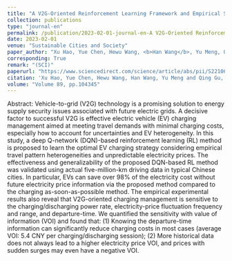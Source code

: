 ```yaml
---
title: "A V2G-Oriented Reinforcement Learning Framework and Empirical Study for Heterogeneous Electric Vehicle Charging Management"
collection: publications
type: "journal-en"
permalink: /publication/2023-02-01-journal-en-A V2G-Oriented Reinforcement Learning Framework and Empirical Study for Heterogeneous Electric Vehicle Charging Management
date: 2023-02-01
venue: "Sustainable Cities and Society"
paper_author: "Xu Hao, Yue Chen, Hewu Wang, <b>Han Wang</b>, Yu Meng, Qing Gu"
corresponding: True
remark: "(SCI)"
paperurl: "https://www.sciencedirect.com/science/article/abs/pii/S2210670722006497"
citation: 'Xu Hao, Yue Chen, Hewu Wang, Han Wang, Yu Meng and Qing Gu, "A V2G-Oriented Reinforcement Learning Framework and Empirical Study for Heterogeneous Electric Vehicle Charging Management",<i>Sustainable Cities and Society</i>,Volume 89, pp.104345, 2023.'
volume: "Volume 89, pp.104345"
---
```


Abstract:
Vehicle-to-grid (V2G) technology is a promising solution to energy supply security issues associated with future electric grids. A decisive factor to successful V2G is effective electric vehicle (EV) charging management aimed at meeting travel demands with minimal charging costs, especially how to account for uncertainties and EV heterogeneity. In this study, a deep Q-network (DQN)-based reinforcement learning (RL) method is proposed to learn the optimal EV charging strategy considering empirical travel pattern heterogeneities and unpredictable electricity prices. The effectiveness and generalizability of the proposed DQN-based RL method was validated using actual five-million-km driving data in typical Chinese cities. In particular, EVs can save over 98% of the electricity cost without future electricity price information via the proposed method compared to the charging as-soon-as-possible method. The empirical experimental results also reveal that V2G-oriented charging management is sensitive to the charging/discharging power rate, electricity-price fluctuation frequency and range, and departure-time. We quantified the sensitivity with value of information (VOI) and found that: (1) Knowing the departure-time information can significantly reduce charging costs in most cases (average VOI: 5.4 CNY per charging/discharging session); (2) More historical data does not always lead to a higher electricity price VOI, and prices with sudden surges may even have a negative VOI.
